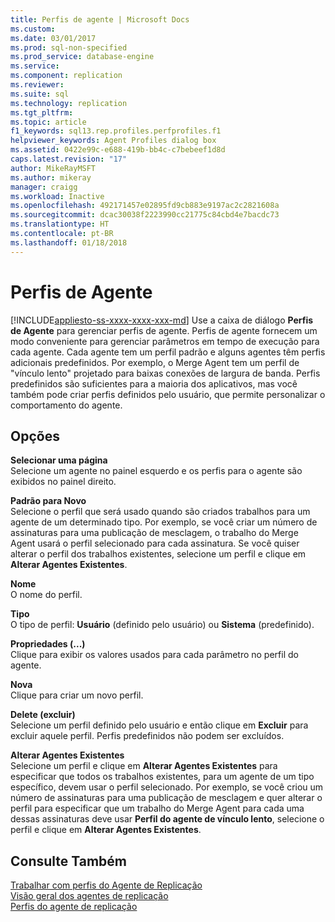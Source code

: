 ```yaml
---
title: Perfis de agente | Microsoft Docs
ms.custom: 
ms.date: 03/01/2017
ms.prod: sql-non-specified
ms.prod_service: database-engine
ms.service: 
ms.component: replication
ms.reviewer: 
ms.suite: sql
ms.technology: replication
ms.tgt_pltfrm: 
ms.topic: article
f1_keywords: sql13.rep.profiles.perfprofiles.f1
helpviewer_keywords: Agent Profiles dialog box
ms.assetid: 0422e99c-e688-419b-bb4c-c7bebeef1d8d
caps.latest.revision: "17"
author: MikeRayMSFT
ms.author: mikeray
manager: craigg
ms.workload: Inactive
ms.openlocfilehash: 492171457e02895fd9cb883e9197ac2c2821608a
ms.sourcegitcommit: dcac30038f2223990cc21775c84cbd4e7bacdc73
ms.translationtype: HT
ms.contentlocale: pt-BR
ms.lasthandoff: 01/18/2018
---
```

# <a name="agent-profiles"></a>Perfis de Agente
[!INCLUDE[appliesto-ss-xxxx-xxxx-xxx-md](../../includes/appliesto-ss-xxxx-xxxx-xxx-md.md)] Use a caixa de diálogo **Perfis de Agente** para gerenciar perfis de agente. Perfis de agente fornecem um modo conveniente para gerenciar parâmetros em tempo de execução para cada agente. Cada agente tem um perfil padrão e alguns agentes têm perfis adicionais predefinidos. Por exemplo, o Merge Agent tem um perfil de "vínculo lento" projetado para baixas conexões de largura de banda. Perfis predefinidos são suficientes para a maioria dos aplicativos, mas você também pode criar perfis definidos pelo usuário, que permite personalizar o comportamento do agente.  
  
## <a name="options"></a>Opções  
 **Selecionar uma página**  
 Selecione um agente no painel esquerdo e os perfis para o agente são exibidos no painel direito.  
  
 **Padrão para Novo**  
 Selecione o perfil que será usado quando são criados trabalhos para um agente de um determinado tipo. Por exemplo, se você criar um número de assinaturas para uma publicação de mesclagem, o trabalho do Merge Agent usará o perfil selecionado para cada assinatura. Se você quiser alterar o perfil dos trabalhos existentes, selecione um perfil e clique em **Alterar Agentes Existentes**.  
  
 **Nome**  
 O nome do perfil.  
  
 **Tipo**  
 O tipo de perfil: **Usuário** (definido pelo usuário) ou **Sistema** (predefinido).  
  
 **Propriedades (...)**  
 Clique para exibir os valores usados para cada parâmetro no perfil do agente.  
  
 **Nova**  
 Clique para criar um novo perfil.  
  
 **Delete (excluir)**  
 Selecione um perfil definido pelo usuário e então clique em **Excluir** para excluir aquele perfil. Perfis predefinidos não podem ser excluídos.  
  
 **Alterar Agentes Existentes**  
 Selecione um perfil e clique em **Alterar Agentes Existentes** para especificar que todos os trabalhos existentes, para um agente de um tipo específico, devem usar o perfil selecionado. Por exemplo, se você criou um número de assinaturas para uma publicação de mesclagem e quer alterar o perfil para especificar que um trabalho do Merge Agent para cada uma dessas assinaturas deve usar **Perfil do agente de vínculo lento**, selecione o perfil e clique em **Alterar Agentes Existentes**.  
  
## <a name="see-also"></a>Consulte Também  
 [Trabalhar com perfis do Agente de Replicação](../../relational-databases/replication/agents/work-with-replication-agent-profiles.md)   
 [Visão geral dos agentes de replicação](../../relational-databases/replication/agents/replication-agents-overview.md)   
 [Perfis do agente de replicação](../../relational-databases/replication/agents/replication-agent-profiles.md)  
  
  

